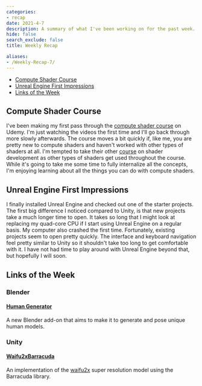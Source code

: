 ```yaml
---
categories:
- recap
date: 2021-4-7
description: A summary of what I've been working on for the past week.
hide: false
search_exclude: false
title: Weekly Recap

aliases:
- /Weekly-Recap-7/
---
```


* [Compute Shader Course](#compute-shader-course)
* [Unreal Engine First Impressions](#unreal-engine-first-impressions)
* [Links of the Week](#links-of-the-week)



## Compute Shader Course

I've been making my first pass through the [compute shader course](https://www.udemy.com/course/compute-shaders/) on Udemy. I'm just watching the videos the first time and I'll go back through more slowly afterwards. The course moves a bit quickly if, like me, you are pretty new to compute shaders and haven't worked with other types of shaders at all. I'm tempted to take their other [course](https://www.udemy.com/course/unity-shaders/) on shader development as other types of shaders get used throughout the course. While it's going to take me some time to fully internalize all the concepts, I'm enjoying learning about all the things you can do with compute shaders.



## Unreal Engine First Impressions

I finally installed Unreal Engine and checked out one of the starter projects. The first big difference I noticed compared to Unity, is that new projects take a much longer time to open. It takes so long that I might look at replacing my quad-core CPU if I start using Unreal Engine on a regular basis. My computer also crashed the first time. Fortunately, existing projects seem to open pretty quickly. The interface and keyboard navigation feel pretty similar to Unity so it shouldn't take too long to get comfortable with it. I have not had time to play around with Unreal Engine beyond that, but hopefully I will soon.



## Links of the Week

### Blender 

#### [Human Generator](https://blendermarket.com/products/humgen3d#)

A new Blender add-on that aims to make it to generate and pose unique human models.

### Unity

#### [Waifu2xBarracuda](https://github.com/keijiro/Waifu2xBarracuda)

An implementation of the [waifu2x](https://github.com/nagadomi/waifu2x) super resolution model using the Barracuda library.





<!-- Cloudflare Web Analytics --><script defer src='https://static.cloudflareinsights.com/beacon.min.js' data-cf-beacon='{"token": "56b8d2f624604c4891327b3c0d9f6703"}'></script><!-- End Cloudflare Web Analytics -->